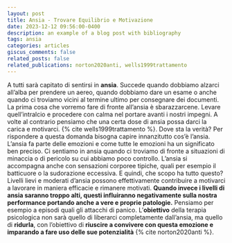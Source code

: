 ```yaml
---
layout: post
title: Ansia - Trovare Equilibrio e Motivazione
date: 2023-12-12 09:56:00-0400
description: an example of a blog post with bibliography
tags: ansia
categories: articles
giscus_comments: false
related_posts: false
related_publications: norton2020anti, wells1999trattamento
---
```



A tutti sarà capitato di sentirsi in **ansia**. Succede quando dobbiamo alzarci all’alba per prendere un aereo, quando dobbiamo dare un esame o anche quando ci troviamo vicini al termine ultimo per consegnare dei documenti. La prima cosa che vorremo fare di fronte all’ansia è sbarazzarcene. Levare quell’intralcio e procedere con calma nel portare avanti i nostri impegni. A volte al contrario pensiamo che una certa dose di ansia possa darci la carica e motivarci. {% cite wells1999trattamento %}. 
Dove sta la verità?
Per rispondere a questa domanda bisogna capire innanzitutto cos’è l’ansia. L’ansia fa parte delle emozioni e come tutte le emozioni ha un significato ben preciso. Ci sentiamo in ansia quando ci troviamo di fronte a situazioni di minaccia o di pericolo su cui abbiamo poco controllo. L’ansia si accompagna anche con sensazioni corporee tipiche, quali per esempio il batticuore o la sudorazione eccessiva. E quindi, che scopo ha tutto questo?
Livelli lievi e moderati d’ansia possono effettivamente contribuire a motivarci a lavorare in maniera efficacie e rimanere motivati. **Quando invece i livelli di ansia saranno troppo alti, questi influiranno negativamente sulla nostra performance portando anche a vere e proprie patologie.** Pensiamo per esempio a episodi quali gli attacchi di panico.
L’**obiettivo** della terapia psicologica non sarà quello di liberarci completamente dall’ansia, ma quello di **ridurla**, con l’obiettivo di **riuscire a convivere con questa emozione e imparando a fare uso delle sue potenzialità** {% cite norton2020anti %}. 

